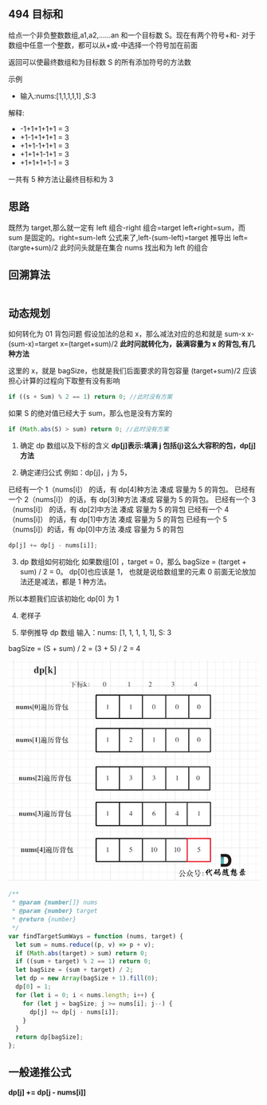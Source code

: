 ## 494 目标和

给点一个非负整数数组,a1,a2,……an 和一个目标数 S。现在有两个符号+和-
对于数组中任意一个整数，都可以从+或-中选择一个符号加在前面

返回可以使最终数组和为目标数 S 的所有添加符号的方法数

示例

- 输入:nums:[1,1,1,1,1] ,S:3

解释:

- -1+1+1+1+1 = 3
- +1-1+1+1+1 = 3
- +1+1-1+1+1 = 3
- +1+1+1-1+1 = 3
- +1+1+1+1-1 = 3

一共有 5 种方法让最终目标和为 3

## 思路

既然为 target,那么就一定有 left 组合-right 组合=target
left+right=sum，而 sum 是固定的。right=sum-left
公式来了,left-(sum-left)=target 推导出 left=(targte+sum)/2
此时问头就是在集合 nums 找出和为 left 的组合

## 回溯算法

```js

```

## 动态规划

如何转化为 01 背包问题
假设加法的总和 x，那么减法对应的总和就是 sum-x
x-(sum-x)=target
x=(target+sum)/2
**此时问就转化为，装满容量为 x 的背包,有几种方法**

这里的 x，就是 bagSize，也就是我们后面要求的背包容量
(target+sum)/2 应该担心计算的过程向下取整有没有影响

```js
if ((s + Sum) % 2 == 1) return 0; //此时没有方案
```

如果 S 的绝对值已经大于 sum，那么也是没有方案的

```js
if (Math.abs(S) > sum) return 0; //此时没有方案
```

1. 确定 dp 数组以及下标的含义
   **dp[j]表示:填满 j 包括(j)这么大容积的包，dp[j]方法**

2. 确定递归公式
   例如：dp[j]，j 为 5，

已经有一个 1（nums[i]） 的话，有 dp[4]种方法 凑成 容量为 5 的背包。
已经有一个 2（nums[i]） 的话，有 dp[3]种方法 凑成 容量为 5 的背包。
已经有一个 3（nums[i]） 的话，有 dp[2]中方法 凑成 容量为 5 的背包
已经有一个 4（nums[i]） 的话，有 dp[1]中方法 凑成 容量为 5 的背包
已经有一个 5 （nums[i]）的话，有 dp[0]中方法 凑成 容量为 5 的背包

```js
dp[j] += dp[j - nums[i]];
```

3. dp 数组如何初始化
   如果数组[0] ，target = 0，那么 bagSize = (target + sum) / 2 = 0。 dp[0]也应该是 1， 也就是说给数组里的元素 0 前面无论放加法还是减法，都是 1 种方法。

所以本题我们应该初始化 dp[0] 为 1

4. 老样子

5. 举例推导 dp 数组
   输入：nums: [1, 1, 1, 1, 1], S: 3

bagSize = (S + sum) / 2 = (3 + 5) / 2 = 4

![这是图片](./1.jpg)

```js
/**
 * @param {number[]} nums
 * @param {number} target
 * @return {number}
 */
var findTargetSumWays = function (nums, target) {
  let sum = nums.reduce((p, v) => p + v);
  if (Math.abs(target) > sum) return 0;
  if ((sum + target) % 2 == 1) return 0;
  let bagSize = (sum + target) / 2;
  let dp = new Array(bagSize + 1).fill(0);
  dp[0] = 1;
  for (let i = 0; i < nums.length; i++) {
    for (let j = bagSize; j >= nums[i]; j--) {
      dp[j] += dp[j - nums[i]];
    }
  }
  return dp[bagSize];
};
```

## 一般递推公式

**dp[j] += dp[j - nums[i]]**
